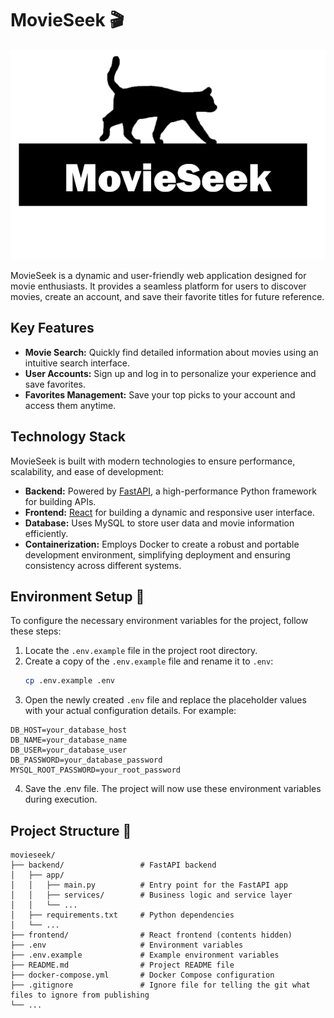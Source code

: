 # MovieSeek 🎬

![MovieSeekLogo](./MovieSeekLogo.png)

MovieSeek is a dynamic and user-friendly web application designed for movie enthusiasts. It provides a seamless platform for users to discover movies, create an account, and save their favorite titles for future reference. 

## Key Features
- **Movie Search:** Quickly find detailed information about movies using an intuitive search interface.
- **User Accounts:** Sign up and log in to personalize your experience and save favorites.
- **Favorites Management:** Save your top picks to your account and access them anytime.

## Technology Stack
MovieSeek is built with modern technologies to ensure performance, scalability, and ease of development:
- **Backend:** Powered by [FastAPI](https://fastapi.tiangolo.com/), a high-performance Python framework for building APIs.
- **Frontend:** [React](https://reactjs.org/) for building a dynamic and responsive user interface.
- **Database:** Uses MySQL to store user data and movie information efficiently.
- **Containerization:** Employs Docker to create a robust and portable development environment, simplifying deployment and ensuring consistency across different systems.

## Environment Setup 🌱
To configure the necessary environment variables for the project, follow these steps:

1. Locate the `.env.example` file in the project root directory.
2. Create a copy of the `.env.example` file and rename it to `.env`:
   ```bash
   cp .env.example .env
   ```
3. Open the newly created `.env` file and replace the placeholder values with your actual configuration details. For example:
```API_KEY=your_actual_api_key
DB_HOST=your_database_host
DB_NAME=your_database_name
DB_USER=your_database_user
DB_PASSWORD=your_database_password
MYSQL_ROOT_PASSWORD=your_root_password
```
4. Save the .env file. The project will now use these environment variables during execution.

## Project Structure 🌳
```
movieseek/
├── backend/                 # FastAPI backend
│   ├── app/
│   │   ├── main.py          # Entry point for the FastAPI app
│   │   ├── services/        # Business logic and service layer
│   │   └── ...
│   ├── requirements.txt     # Python dependencies
│   └── ...
├── frontend/                # React frontend (contents hidden)
├── .env                     # Environment variables
├── .env.example             # Example environment variables
├── README.md                # Project README file
├── docker-compose.yml       # Docker Compose configuration
├── .gitignore               # Ignore file for telling the git what files to ignore from publishing
└── ...
```




